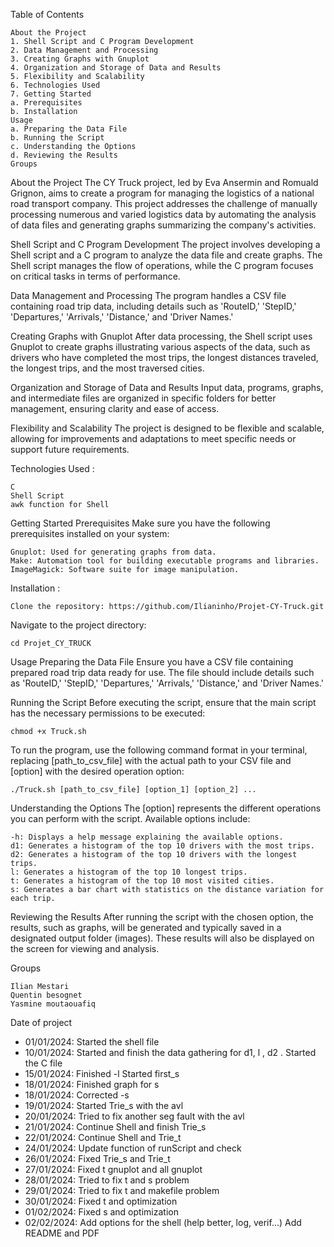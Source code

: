 Table of Contents

    About the Project
    1. Shell Script and C Program Development
    2. Data Management and Processing
    3. Creating Graphs with Gnuplot
    4. Organization and Storage of Data and Results
    5. Flexibility and Scalability
    6. Technologies Used
    7. Getting Started
    a. Prerequisites
    b. Installation
    Usage
    a. Preparing the Data File
    b. Running the Script
    c. Understanding the Options
    d. Reviewing the Results
    Groups

About the Project
The CY Truck project, led by Eva Ansermin and Romuald Grignon, aims to create a program for managing the logistics of a national road transport company. This project addresses the challenge of manually processing numerous and varied logistics data by automating the analysis of data files and generating graphs summarizing the company's activities.

Shell Script and C Program Development
The project involves developing a Shell script and a C program to analyze the data file and create graphs. The Shell script manages the flow of operations, while the C program focuses on critical tasks in terms of performance.

Data Management and Processing
The program handles a CSV file containing road trip data, including details such as 'RouteID,' 'StepID,' 'Departures,' 'Arrivals,' 'Distance,' and 'Driver Names.'

Creating Graphs with Gnuplot
After data processing, the Shell script uses Gnuplot to create graphs illustrating various aspects of the data, such as drivers who have completed the most trips, the longest distances traveled, the longest trips, and the most traversed cities.

Organization and Storage of Data and Results
Input data, programs, graphs, and intermediate files are organized in specific folders for better management, ensuring clarity and ease of access.

Flexibility and Scalability
The project is designed to be flexible and scalable, allowing for improvements and adaptations to meet specific needs or support future requirements.

Technologies Used : 

    C
    Shell Script
    awk function for Shell

Getting Started
Prerequisites
Make sure you have the following prerequisites installed on your system:

    Gnuplot: Used for generating graphs from data.
    Make: Automation tool for building executable programs and libraries.
    ImageMagick: Software suite for image manipulation.

Installation :

    Clone the repository: https://github.com/Ilianinho/Projet-CY-Truck.git


Navigate to the project directory:

    cd Projet_CY_TRUCK

Usage
Preparing the Data File
Ensure you have a CSV file containing prepared road trip data ready for use. The file should include details such as 'RouteID,' 'StepID,' 'Departures,' 'Arrivals,' 'Distance,' and 'Driver Names.'

Running the Script
Before executing the script, ensure that the main script has the necessary permissions to be executed:

    chmod +x Truck.sh

To run the program, use the following command format in your terminal, replacing [path_to_csv_file] with the actual path to your CSV file and [option] with the desired operation option:

    ./Truck.sh [path_to_csv_file] [option_1] [option_2] ...

Understanding the Options
The [option] represents the different operations you can perform with the script. Available options include:

    -h: Displays a help message explaining the available options.
    d1: Generates a histogram of the top 10 drivers with the most trips.
    d2: Generates a histogram of the top 10 drivers with the longest trips.
    l: Generates a histogram of the top 10 longest trips.
    t: Generates a histogram of the top 10 most visited cities.
    s: Generates a bar chart with statistics on the distance variation for each trip.

Reviewing the Results
After running the script with the chosen option, the results, such as graphs, will be generated and typically saved in a designated output folder (images). These results will also be displayed on the screen for viewing and analysis.

Groups

    Ilian Mestari
    Quentin besognet
    Yasmine moutaouafiq
    

Date of project

   - 01/01/2024: Started the shell file  
   - 10/01/2024: Started  and finish the data gathering for d1, l , d2 . Started the C file 
   - 15/01/2024: Finished -l  Started first_s 
   - 18/01/2024: Finished graph for s 
   - 18/01/2024: Corrected -s 
   - 19/01/2024: Started Trie_s with the avl 
   - 20/01/2024: Tried to fix another seg fault with the avl
   - 21/01/2024: Continue Shell and finish Trie_s
   - 22/01/2024: Continue Shell and Trie_t
   - 24/01/2024: Update function of runScript and check 
   - 26/01/2024: Fixed Trie_s and Trie_t 
   - 27/01/2024: Fixed t gnuplot and all gnuplot 
   - 28/01/2024: Tried to fix t and s problem
   - 29/01/2024: Tried to fix t and makefile problem
   - 30/01/2024: Fixed t and optimization
   - 01/02/2024: Fixed s and optimization
   - 02/02/2024: Add options for the shell (help better, log, verif...) Add README and PDF

